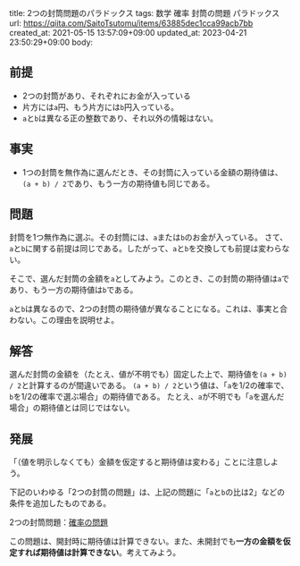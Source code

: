 title: 2つの封筒問題のパラドックス
tags: 数学 確率 封筒の問題 パラドックス
url: https://qiita.com/SaitoTsutomu/items/63885dec1cca99acb7bb
created_at: 2021-05-15 13:57:09+09:00
updated_at: 2023-04-21 23:50:29+09:00
body:

## 前提

- 2つの封筒があり、それぞれにお金が入っている
- 片方には`a`円、もう片方には`b`円入っている。
- `a`と`b`は異なる正の整数であり、それ以外の情報はない。

## 事実

- 1つの封筒を無作為に選んだとき、その封筒に入っている金額の期待値は、`(a + b) / 2`であり、もう一方の期待値も同じである。

## 問題

封筒を1つ無作為に選ぶ。その封筒には、`a`または`b`のお金が入っている。
さて、`a`と`b`に関する前提は同じである。したがって、`a`と`b`を交換しても前提は変わらない。

そこで、選んだ封筒の金額を`a`としてみよう。このとき、この封筒の期待値は`a`であり、もう一方の期待値は`b`である。

`a`と`b`は異なるので、2つの封筒の期待値が異なることになる。これは、事実と合わない。この理由を説明せよ。

## 解答

選んだ封筒の金額を（たとえ、値が不明でも）固定した上で、期待値を`(a + b) / 2`と計算するのが間違いである。
`(a + b) / 2`という値は、「`a`を1/2の確率で、`b`を1/2の確率で選ぶ場合」の期待値である。
たとえ、`a`が不明でも「`a`を選んだ場合」の期待値とは同じではない。

## 発展

「（値を明示しなくても）金額を仮定すると期待値は変わる」ことに注意しよう。

下記のいわゆる「2つの封筒の問題」は、上記の問題に「`a`と`b`の比は2」などの条件を追加したものである。

2つの封筒問題：[確率の問題](https://qiita.com/SaitoTsutomu/items/9784e4451d6d510dbfbb#mag-%E3%81%8A%E9%A1%8C%E3%81%9D%E3%81%AE22%E3%81%A4%E3%81%AE%E5%B0%81%E7%AD%92%E3%81%AE%E5%95%8F%E9%A1%8C)

この問題は、開封時に期待値は計算できない。また、未開封でも**一方の金額を仮定すれば期待値は計算できない**。考えてみよう。


